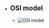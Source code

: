 - ## OSI model
	- ![OSI model](https://upload.wikimedia.org/wikipedia/commons/8/8d/OSI_Model_v1.svg)